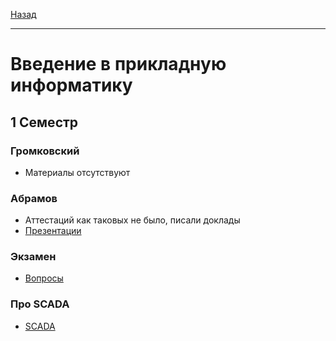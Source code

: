 [Назад](../../README.md)
***
# Введение в прикладную информатику
## 1 Семестр
### Громковский
+ Материалы отсутствуют
### Абрамов
+ Аттестаций как таковых не было, писали доклады
+ [Презентации](https://disk.yandex.ru/client/disk/Введение_в_принф_1_семестр)
### Экзамен
+ [Вопросы](pi-exam.md)
### Про SCADA
+ [SCADA](pi-scada.md)
